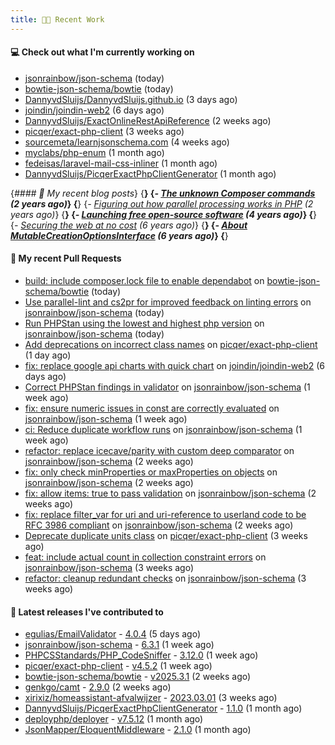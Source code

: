 ```yaml
---
title: 👨‍💻 Recent Work
---
```


#### 💻 Check out what I'm currently working on

- [jsonrainbow/json-schema](https://github.com/jsonrainbow/json-schema) (today)
- [bowtie-json-schema/bowtie](https://github.com/bowtie-json-schema/bowtie) (today)
- [DannyvdSluijs/DannyvdSluijs.github.io](https://github.com/DannyvdSluijs/DannyvdSluijs.github.io) (3 days ago)
- [joindin/joindin-web2](https://github.com/joindin/joindin-web2) (6 days ago)
- [DannyvdSluijs/ExactOnlineRestApiReference](https://github.com/DannyvdSluijs/ExactOnlineRestApiReference) (2 weeks ago)
- [picqer/exact-php-client](https://github.com/picqer/exact-php-client) (3 weeks ago)
- [sourcemeta/learnjsonschema.com](https://github.com/sourcemeta/learnjsonschema.com) (4 weeks ago)
- [myclabs/php-enum](https://github.com/myclabs/php-enum) (1 month ago)
- [fedeisas/laravel-mail-css-inliner](https://github.com/fedeisas/laravel-mail-css-inliner) (1 month ago)
- [DannyvdSluijs/PicqerExactPhpClientGenerator](https://github.com/DannyvdSluijs/PicqerExactPhpClientGenerator) (1 month ago)


{*#### 📜 My recent blog posts*}
{**}
{*- [The unknown Composer commands](https://www.dannyvandersluijs.nl/posts/2023-08-25-the-unknown-composer-commands.html) (2 years ago)*}
{**}
{*- [Figuring out how parallel processing works in PHP](https://www.dannyvandersluijs.nl/posts/2023-06-21-figuring-out-how-parallel-processing-works-in-php.html) (2 years ago)*}
{**}
{*- [Launching free open-source software](https://www.dannyvandersluijs.nl/posts/2020-07-02-launching-free-open-source-software.html) (4 years ago)*}
{**}
{*- [Securing the web at no cost](https://www.dannyvandersluijs.nl/posts/2019-02-04-securing-the-web-at-no-cost.html) (6 years ago)*}
{**}
{*- [About MutableCreationOptionsInterface](https://www.dannyvandersluijs.nl/posts/2018-10-15-about-mutable-creation-options-interface.html) (6 years ago)*}
{**}

#### 🔨 My recent Pull Requests

- [build: include composer.lock file to enable dependabot](https://github.com/bowtie-json-schema/bowtie/pull/1913) on [bowtie-json-schema/bowtie](https://github.com/bowtie-json-schema/bowtie) (today)
- [Use parallel-lint and cs2pr for improved feedback on linting errors](https://github.com/jsonrainbow/json-schema/pull/812) on [jsonrainbow/json-schema](https://github.com/jsonrainbow/json-schema) (today)
- [Run PHPStan using the lowest and highest php version](https://github.com/jsonrainbow/json-schema/pull/811) on [jsonrainbow/json-schema](https://github.com/jsonrainbow/json-schema) (today)
- [Add deprecations on incorrect class names](https://github.com/picqer/exact-php-client/pull/678) on [picqer/exact-php-client](https://github.com/picqer/exact-php-client) (1 day ago)
- [fix: replace google api charts with quick chart](https://github.com/joindin/joindin-web2/pull/927) on [joindin/joindin-web2](https://github.com/joindin/joindin-web2) (6 days ago)
- [Correct PHPStan findings in validator](https://github.com/jsonrainbow/json-schema/pull/808) on [jsonrainbow/json-schema](https://github.com/jsonrainbow/json-schema) (1 week ago)
- [fix: ensure numeric issues in const are correctly evaluated](https://github.com/jsonrainbow/json-schema/pull/805) on [jsonrainbow/json-schema](https://github.com/jsonrainbow/json-schema) (1 week ago)
- [ci: Reduce duplicate workflow runs](https://github.com/jsonrainbow/json-schema/pull/804) on [jsonrainbow/json-schema](https://github.com/jsonrainbow/json-schema) (1 week ago)
- [refactor: replace icecave/parity with custom deep comparator](https://github.com/jsonrainbow/json-schema/pull/803) on [jsonrainbow/json-schema](https://github.com/jsonrainbow/json-schema) (2 weeks ago)
- [fix: only check minProperties or maxProperties on objects](https://github.com/jsonrainbow/json-schema/pull/802) on [jsonrainbow/json-schema](https://github.com/jsonrainbow/json-schema) (2 weeks ago)
- [fix: allow items: true to pass validation](https://github.com/jsonrainbow/json-schema/pull/801) on [jsonrainbow/json-schema](https://github.com/jsonrainbow/json-schema) (2 weeks ago)
- [fix: replace filter_var for uri and uri-reference to userland code to be RFC 3986 compliant](https://github.com/jsonrainbow/json-schema/pull/800) on [jsonrainbow/json-schema](https://github.com/jsonrainbow/json-schema) (2 weeks ago)
- [Deprecate duplicate units class](https://github.com/picqer/exact-php-client/pull/675) on [picqer/exact-php-client](https://github.com/picqer/exact-php-client) (3 weeks ago)
- [feat: include actual count in collection constraint errors](https://github.com/jsonrainbow/json-schema/pull/797) on [jsonrainbow/json-schema](https://github.com/jsonrainbow/json-schema) (3 weeks ago)
- [refactor: cleanup redundant checks](https://github.com/jsonrainbow/json-schema/pull/796) on [jsonrainbow/json-schema](https://github.com/jsonrainbow/json-schema) (3 weeks ago)


#### 🔭 Latest releases I've contributed to

- [egulias/EmailValidator](https://github.com/egulias/EmailValidator) - [4.0.4](https://github.com/egulias/EmailValidator/releases/tag/4.0.4) (5 days ago)
- [jsonrainbow/json-schema](https://github.com/jsonrainbow/json-schema) - [6.3.1](https://github.com/jsonrainbow/json-schema/releases/tag/6.3.1) (1 week ago)
- [PHPCSStandards/PHP_CodeSniffer](https://github.com/PHPCSStandards/PHP_CodeSniffer) - [3.12.0](https://github.com/PHPCSStandards/PHP_CodeSniffer/releases/tag/3.12.0) (1 week ago)
- [picqer/exact-php-client](https://github.com/picqer/exact-php-client) - [v4.5.2](https://github.com/picqer/exact-php-client/releases/tag/v4.5.2) (1 week ago)
- [bowtie-json-schema/bowtie](https://github.com/bowtie-json-schema/bowtie) - [v2025.3.1](https://github.com/bowtie-json-schema/bowtie/releases/tag/v2025.3.1) (2 weeks ago)
- [genkgo/camt](https://github.com/genkgo/camt) - [2.9.0](https://github.com/genkgo/camt/releases/tag/2.9.0) (2 weeks ago)
- [xirixiz/homeassistant-afvalwijzer](https://github.com/xirixiz/homeassistant-afvalwijzer) - [2023.03.01](https://github.com/xirixiz/homeassistant-afvalwijzer/releases/tag/2023.03.01) (3 weeks ago)
- [DannyvdSluijs/PicqerExactPhpClientGenerator](https://github.com/DannyvdSluijs/PicqerExactPhpClientGenerator) - [1.1.0](https://github.com/DannyvdSluijs/PicqerExactPhpClientGenerator/releases/tag/1.1.0) (1 month ago)
- [deployphp/deployer](https://github.com/deployphp/deployer) - [v7.5.12](https://github.com/deployphp/deployer/releases/tag/v7.5.12) (1 month ago)
- [JsonMapper/EloquentMiddleware](https://github.com/JsonMapper/EloquentMiddleware) - [2.1.0](https://github.com/JsonMapper/EloquentMiddleware/releases/tag/2.1.0) (1 month ago)